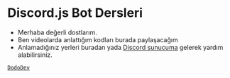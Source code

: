# Discord.js Bot Dersleri
- Merhaba değerli dostlarım.
- Ben videolarda anlattığım kodları burada paylaşacağım
- Anlamadığınız yerleri buradan yada [Discord sunucuma](https://discord.gg/A6baZfBtyj) gelerek yardım alabilirsiniz.

[`DodoDev`](https://discord.com/users/466643511928684545)

